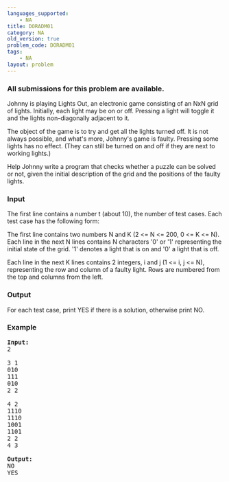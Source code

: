 ```yaml
---
languages_supported:
    - NA
title: DORADM01
category: NA
old_version: true
problem_code: DORADM01
tags:
    - NA
layout: problem
---
```

###  All submissions for this problem are available. 

Johnny is playing Lights Out, an electronic game consisting of an NxN grid of lights. Initially, each light may be on or off. Pressing a light will toggle it and the lights non-diagonally adjacent to it.

The object of the game is to try and get all the lights turned off. It is not always possible, and what's more, Johnny's game is faulty. Pressing some lights has no effect. (They can still be turned on and off if they are next to working lights.)

Help Johnny write a program that checks whether a puzzle can be solved or not, given the initial description of the grid and the positions of the faulty lights.

### Input

The first line contains a number t (about 10), the number of test cases. Each test case has the following form:

The first line contains two numbers N and K (2 <= N <= 200, 0 <= K <= N). Each line in the next N lines contains N characters '0' or '1' representing the initial state of the grid. '1' denotes a light that is on and '0' a light that is off.

Each line in the next K lines contains 2 integers, i and j (1 <= i, j <= N), representing the row and column of a faulty light. Rows are numbered from the top and columns from the left.

### Output

For each test case, print YES if there is a solution, otherwise print NO.

### Example

<pre>
<b>Input:</b>
2

3 1
010
111
010
2 2

4 2
1110
1110
1001
1101
2 2
4 3

<b>Output:</b>
NO
YES
</pre>